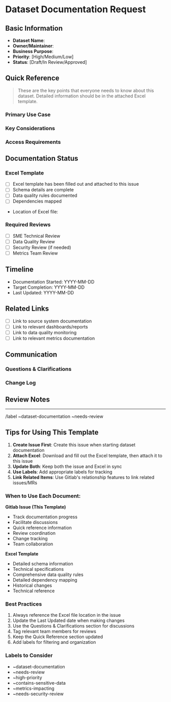 # Dataset Documentation Request

## Basic Information
- **Dataset Name**: 
- **Owner/Maintainer**: 
- **Business Purpose**: 
- **Priority**: [High/Medium/Low]
- **Status**: [Draft/In Review/Approved]

## Quick Reference
> These are the key points that everyone needs to know about this dataset. Detailed information should be in the attached Excel template.

### Primary Use Case
<!-- Brief description of the main use case for this dataset -->

### Key Considerations
<!-- List 2-3 critical things users should know about this dataset -->

### Access Requirements
<!-- Quick summary of how to access this dataset -->

## Documentation Status

### Excel Template
- [ ] Excel template has been filled out and attached to this issue
- [ ] Schema details are complete
- [ ] Data quality rules documented
- [ ] Dependencies mapped
- Location of Excel file: <!-- Add link to the Excel file in repository -->

### Required Reviews
- [ ] SME Technical Review
- [ ] Data Quality Review
- [ ] Security Review (if needed)
- [ ] Metrics Team Review

## Timeline
- Documentation Started: YYYY-MM-DD
- Target Completion: YYYY-MM-DD
- Last Updated: YYYY-MM-DD

## Related Links
- [ ] Link to source system documentation
- [ ] Link to relevant dashboards/reports
- [ ] Link to data quality monitoring
- [ ] Link to relevant metrics documentation

## Communication
### Questions & Clarifications
<!-- Use this section for Q&A about the dataset -->

### Change Log
<!-- Track major changes to the documentation here -->

## Review Notes
<!-- Reviewers should add their feedback here -->

---

/label ~dataset-documentation ~needs-review

## Tips for Using This Template
1. **Create Issue First**: Create this issue when starting dataset documentation
2. **Attach Excel**: Download and fill out the Excel template, then attach it to this issue
3. **Update Both**: Keep both the issue and Excel in sync
4. **Use Labels**: Add appropriate labels for tracking
5. **Link Related Items**: Use Gitlab's relationship features to link related issues/MRs

### When to Use Each Document:
**Gitlab Issue (This Template)**
- Track documentation progress
- Facilitate discussions
- Quick reference information
- Review coordination
- Change tracking
- Team collaboration

**Excel Template**
- Detailed schema information
- Technical specifications
- Comprehensive data quality rules
- Detailed dependency mapping
- Historical changes
- Technical reference

### Best Practices
1. Always reference the Excel file location in the issue
2. Update the Last Updated date when making changes
3. Use the Questions & Clarifications section for discussions
4. Tag relevant team members for reviews
5. Keep the Quick Reference section updated
6. Add labels for filtering and organization

### Labels to Consider
- ~dataset-documentation
- ~needs-review
- ~high-priority
- ~contains-sensitive-data
- ~metrics-impacting
- ~needs-security-review